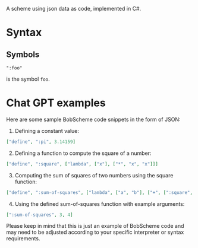 A scheme using json data as code, implemented in C#.

# Syntax

## Symbols

```
":foo"
```

is the symbol `foo`.

# Chat GPT examples

Here are some sample BobScheme code snippets in the form of JSON:

1. Defining a constant value:

```json
["define", ":pi", 3.14159]
```

2. Defining a function to compute the square of a number:
```json
["define", ":square", ["lambda", ["x"], ["*", "x", "x"]]]
```

3. Computing the sum of squares of two numbers using the square function:
```json
["define", ":sum-of-squares", ["lambda", ["a", "b"], ["+", [":square", "a"], [":square", "b"]]]]
```

4. Using the defined sum-of-squares function with example arguments:
```json
[":sum-of-squares", 3, 4]
```

Please keep in mind that this is just an example of BobScheme code and may need to be adjusted according to your specific interpreter or syntax requirements.

